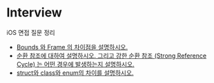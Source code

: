 # Interview

iOS 면접 질문 정리

- [Bounds 와 Frame 의 차이점을 설명하시오.](https://github.com/h-suo/Interview/blob/main/content/23.11.03.md)
- [순환 참조에 대하여 설명하시오. 그리고 강한 순환 참조 (Strong Reference Cycle) 는 어떤 경우에 발생하는지 설명하시오.](https://github.com/h-suo/Interview/blob/main/content/23.11.05.md)
- [struct와 class와 enum의 차이를 설명하시오.](https://github.com/h-suo/Interview/blob/main/content/23.11.06.md)
